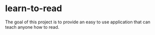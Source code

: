# learn-to-read
The goal of this project is to provide an easy to use application that can teach anyone how to read.
